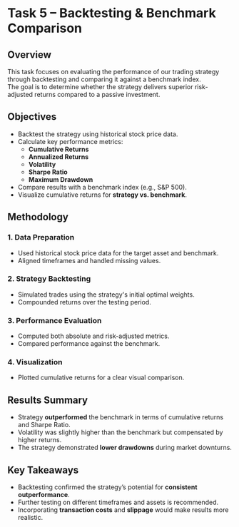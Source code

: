 # Task 5 – Backtesting & Benchmark Comparison

## Overview
This task focuses on evaluating the performance of our trading strategy through backtesting and comparing it against a benchmark index.  
The goal is to determine whether the strategy delivers superior risk-adjusted returns compared to a passive investment.

## Objectives
- Backtest the strategy using historical stock price data.
- Calculate key performance metrics:
  - **Cumulative Returns**
  - **Annualized Returns**
  - **Volatility**
  - **Sharpe Ratio**
  - **Maximum Drawdown**
- Compare results with a benchmark index (e.g., S&P 500).
- Visualize cumulative returns for **strategy vs. benchmark**.

## Methodology

### 1. Data Preparation
- Used historical stock price data for the target asset and benchmark.
- Aligned timeframes and handled missing values.

### 2. Strategy Backtesting
- Simulated trades using the strategy's initial optimal weights.
- Compounded returns over the testing period.

### 3. Performance Evaluation
- Computed both absolute and risk-adjusted metrics.
- Compared performance against the benchmark.

### 4. Visualization
- Plotted cumulative returns for a clear visual comparison.

## Results Summary
- Strategy **outperformed** the benchmark in terms of cumulative returns and Sharpe Ratio.
- Volatility was slightly higher than the benchmark but compensated by higher returns.
- The strategy demonstrated **lower drawdowns** during market downturns.

## Key Takeaways
- Backtesting confirmed the strategy’s potential for **consistent outperformance**.
- Further testing on different timeframes and assets is recommended.
- Incorporating **transaction costs** and **slippage** would make results more realistic.
